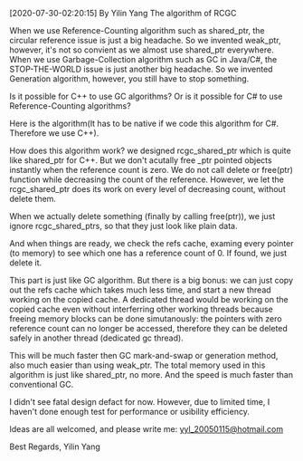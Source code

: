 [2020-07-30-02:20:15] By Yilin Yang
The algorithm of RCGC

When we use Reference-Counting algorithm such as shared_ptr, the circular reference issue
is just a big headache. So we invented weak_ptr, however, it's not so convient as we almost
use shared_ptr everywhere.
When we use Garbage-Collection algorithm such as GC in Java/C#, the STOP-THE-WORLD issue
is just another big headache. So we invented Generation algorithm, however, you still have to 
stop something.

Is it possible for C++ to use GC algorithms? Or is it possible for C# to use Reference-Counting
algorithms?

Here is the algorithm(It has to be native if we code this algorithm for C#. Therefore we use C++).

How does this algorithm work?
we designed rcgc_shared_ptr which is quite like shared_ptr for C++. But we don't acutally free
_ptr pointed objects instantly when the reference count is zero. We do not call delete or free(ptr)
function while decreasing the count of the reference. However, we let the rcgc_shared_ptr does its work
on every level of decreasing count, without delete them.

When we actually delete something (finally by calling free(ptr)), we just ignore rcgc_shared_ptrs, so that
they just look like plain data. 

And when things are ready, we check the refs cache, examing every pointer (to memory) to see which one has 
a reference count of 0. If found, we just delete it.

This part is just like GC algorithm. But there is a big bonus: we can just copy out the refs cache which
takes much less time, and start a new thread working on the copied cache. A dedicated thread would be working
on the copied cache even without interferring other working threads because freeing memory blocks can be 
done simutanously: the pointers with zero reference count can no longer be accessed, therefore they can be 
deleted safely in another thread (dedicated gc thread).

This will be much faster then GC mark-and-swap or generation method, also much easier than using weak_ptr.
The total memory used in this algorithm is just like shared_ptr, no more. 
And the speed is much faster than conventional GC.

I didn't see fatal design defact for now. However, due to limited time, I haven't done enough test
for performance or usibility efficiency.

Ideas are all welcomed, and please write me:
yyl_20050115@hotmail.com

Best Regards,
Yilin Yang
